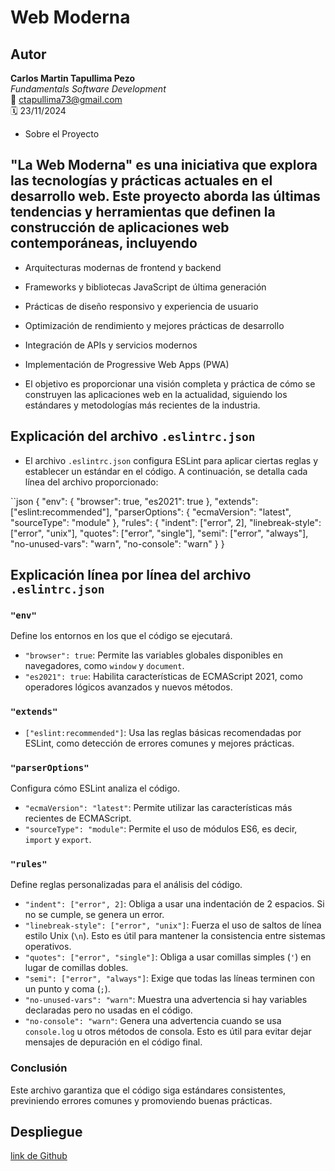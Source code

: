 # Web Moderna

## Autor

**Carlos Martin Tapullima Pezo**  
*Fundamentals Software Development*  
📧 [ctapullima73@gmail.com](mailto:ctapullima73@gmail.com)  
🗓️ 23/11/2024

- Sobre el Proyecto

## "La Web Moderna" es una iniciativa que explora las tecnologías y prácticas actuales en el desarrollo web. Este proyecto aborda las últimas tendencias y herramientas que definen la construcción de aplicaciones web contemporáneas, incluyendo

- Arquitecturas modernas de frontend y backend
- Frameworks y bibliotecas JavaScript de última generación
- Prácticas de diseño responsivo y experiencia de usuario
- Optimización de rendimiento y mejores prácticas de desarrollo
- Integración de APIs y servicios modernos
- Implementación de Progressive Web Apps (PWA)

- El objetivo es proporcionar una visión completa y práctica de cómo se construyen las aplicaciones web en la actualidad, siguiendo los estándares y metodologías más recientes de la industria.

## Explicación del archivo `.eslintrc.json`

- El archivo `.eslintrc.json` configura ESLint para aplicar ciertas reglas y establecer un estándar en el código. A continuación, se detalla cada línea del archivo proporcionado:

``json
{
  "env": {
    "browser": true,
    "es2021": true
  },
  "extends": ["eslint:recommended"],
  "parserOptions": {
    "ecmaVersion": "latest",
    "sourceType": "module"
  },
  "rules": {
    "indent": ["error", 2],
    "linebreak-style": ["error", "unix"],
    "quotes": ["error", "single"],
    "semi": ["error", "always"],
    "no-unused-vars": "warn",
    "no-console": "warn"
  }
}

## Explicación línea por línea del archivo `.eslintrc.json`

### `"env"`  

Define los entornos en los que el código se ejecutará.  

- `"browser": true`: Permite las variables globales disponibles en navegadores, como `window` y `document`.  
- `"es2021": true`: Habilita características de ECMAScript 2021, como operadores lógicos avanzados y nuevos métodos.  

### `"extends"`  

- `["eslint:recommended"]`: Usa las reglas básicas recomendadas por ESLint, como detección de errores comunes y mejores prácticas.  

### `"parserOptions"`  

Configura cómo ESLint analiza el código.  

- `"ecmaVersion": "latest"`: Permite utilizar las características más recientes de ECMAScript.  
- `"sourceType": "module"`: Permite el uso de módulos ES6, es decir, `import` y `export`.  

### `"rules"`  

Define reglas personalizadas para el análisis del código.  

- `"indent": ["error", 2]`: Obliga a usar una indentación de 2 espacios. Si no se cumple, se genera un error.  
- `"linebreak-style": ["error", "unix"]`: Fuerza el uso de saltos de línea estilo Unix (`\n`). Esto es útil para mantener la consistencia entre sistemas operativos.  
- `"quotes": ["error", "single"]`: Obliga a usar comillas simples (`'`) en lugar de comillas dobles.  
- `"semi": ["error", "always"]`: Exige que todas las líneas terminen con un punto y coma (`;`).  
- `"no-unused-vars": "warn"`: Muestra una advertencia si hay variables declaradas pero no usadas en el código.  
- `"no-console": "warn"`: Genera una advertencia cuando se usa `console.log` u otros métodos de consola. Esto es útil para evitar dejar mensajes de depuración en el código final.  

### Conclusión  

Este archivo garantiza que el código siga estándares consistentes, previniendo errores comunes y promoviendo buenas prácticas.

## Despliegue

[link de Github](https://github.com/ctapullimap)
